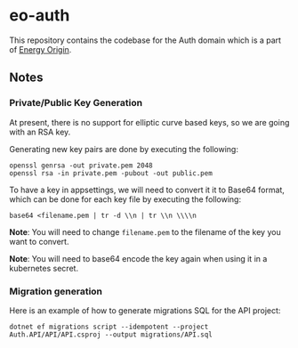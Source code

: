 # eo-auth

This repository contains the codebase for the Auth domain which is a part of [Energy Origin](https://github.com/Energinet-DataHub/energy-origin).

## Notes

### Private/Public Key Generation

At present, there is no support for elliptic curve based keys, so we are going with an RSA key.

Generating new key pairs are done by executing the following:

```
openssl genrsa -out private.pem 2048
openssl rsa -in private.pem -pubout -out public.pem
```

To have a key in appsettings, we will need to convert it it to Base64 format, which can be done for each key file by executing the following:

```
base64 <filename.pem | tr -d \\n | tr \\n \\\\n
```

__Note__: You will need to change `filename.pem` to the filename of the key you want to convert.

__Note__: You will need to base64 encode the key again when using it in a kubernetes secret.

### Migration generation

Here is an example of how to generate migrations SQL for the API project:

```shell
dotnet ef migrations script --idempotent --project Auth.API/API/API.csproj --output migrations/API.sql
```
